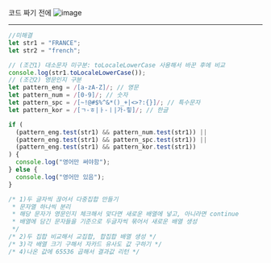 코드 짜기 전에
![image](https://user-images.githubusercontent.com/23302973/139083422-a0b35bd0-f244-4fdf-8e38-eb08257164e8.png)

---

```javascript
//미해결
let str1 = "FRANCE";
let str2 = "french";

// (조건1) 대소문자 미구분: toLocaleLowerCase 사용해서 바꾼 후에 비교
console.log(str1.toLocaleLowerCase());
// (조건2) 영문인지 구분
let pattern_eng = /[a-zA-Z]/; // 영문
let pattern_num = /[0-9]/; // 숫자
let pattern_spc = /[~!@#$%^&*()_+|<>?:{}]/; // 특수문자
let pattern_kor = /[ㄱ-ㅎ|ㅏ-ㅣ|가-힣]/; // 한글

if (
  (pattern_eng.test(str1) && pattern_num.test(str1)) ||
  (pattern_eng.test(str1) && pattern_spc.test(str1)) ||
  (pattern_eng.test(str1) && pattern_kor.test(str1))
) {
  console.log("영어만 써야함");
} else {
  console.log("영어만 있음");
}

/* 1)두 글자씩 끊어서 다중집합 만들기
 * 문자열 하나씩 분리
 * 해당 문자가 영문인지 체크해서 맞다면 새로운 배열에 넣고, 아니라면 continue
 * 배열에 담긴 문자들을 기준으로 두글자씩 묶어서 새로운 배열 생성
 */
/* 2)두 집합 비교해서 교집합, 합집합 배열 생성 */
/* 3)각 배열 크기 구해서 자카드 유사도 값 구하기 */
/* 4)나온 값에 65536 곱해서 결과값 리턴 */
```
